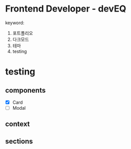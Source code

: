 # Frontend Developer - devEQ

keyword:

1. 포트폴리오
2. 다크모드
3. 테마
4. testing

# testing

## components

- [x] Card
- [ ] Modal

## context

## sections
